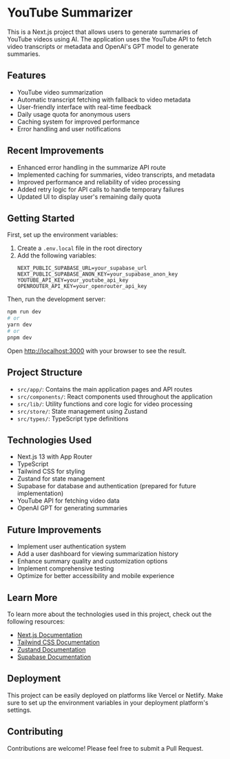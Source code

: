 # YouTube Summarizer

This is a Next.js project that allows users to generate summaries of YouTube videos using AI. The application uses the YouTube API to fetch video transcripts or metadata and OpenAI's GPT model to generate summaries.

## Features

- YouTube video summarization
- Automatic transcript fetching with fallback to video metadata
- User-friendly interface with real-time feedback
- Daily usage quota for anonymous users
- Caching system for improved performance
- Error handling and user notifications

## Recent Improvements

- Enhanced error handling in the summarize API route
- Implemented caching for summaries, video transcripts, and metadata
- Improved performance and reliability of video processing
- Added retry logic for API calls to handle temporary failures
- Updated UI to display user's remaining daily quota

## Getting Started

First, set up the environment variables:

1. Create a `.env.local` file in the root directory
2. Add the following variables:
   ```
   NEXT_PUBLIC_SUPABASE_URL=your_supabase_url
   NEXT_PUBLIC_SUPABASE_ANON_KEY=your_supabase_anon_key
   YOUTUBE_API_KEY=your_youtube_api_key
   OPENROUTER_API_KEY=your_openrouter_api_key
   ```

Then, run the development server:

```bash
npm run dev
# or
yarn dev
# or
pnpm dev
```

Open [http://localhost:3000](http://localhost:3000) with your browser to see the result.

## Project Structure

- `src/app/`: Contains the main application pages and API routes
- `src/components/`: React components used throughout the application
- `src/lib/`: Utility functions and core logic for video processing
- `src/store/`: State management using Zustand
- `src/types/`: TypeScript type definitions

## Technologies Used

- Next.js 13 with App Router
- TypeScript
- Tailwind CSS for styling
- Zustand for state management
- Supabase for database and authentication (prepared for future implementation)
- YouTube API for fetching video data
- OpenAI GPT for generating summaries

## Future Improvements

- Implement user authentication system
- Add a user dashboard for viewing summarization history
- Enhance summary quality and customization options
- Implement comprehensive testing
- Optimize for better accessibility and mobile experience

## Learn More

To learn more about the technologies used in this project, check out the following resources:

- [Next.js Documentation](https://nextjs.org/docs)
- [Tailwind CSS Documentation](https://tailwindcss.com/docs)
- [Zustand Documentation](https://github.com/pmndrs/zustand)
- [Supabase Documentation](https://supabase.io/docs)

## Deployment

This project can be easily deployed on platforms like Vercel or Netlify. Make sure to set up the environment variables in your deployment platform's settings.

## Contributing

Contributions are welcome! Please feel free to submit a Pull Request.
